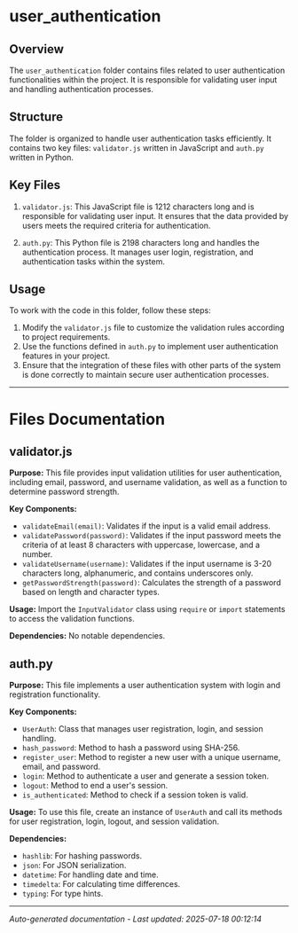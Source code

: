 # user_authentication

## Overview
The `user_authentication` folder contains files related to user authentication functionalities within the project. It is responsible for validating user input and handling authentication processes.

## Structure
The folder is organized to handle user authentication tasks efficiently. It contains two key files: `validator.js` written in JavaScript and `auth.py` written in Python.

## Key Files
1. `validator.js`: This JavaScript file is 1212 characters long and is responsible for validating user input. It ensures that the data provided by users meets the required criteria for authentication.
   
2. `auth.py`: This Python file is 2198 characters long and handles the authentication process. It manages user login, registration, and authentication tasks within the system.

## Usage
To work with the code in this folder, follow these steps:
1. Modify the `validator.js` file to customize the validation rules according to project requirements.
2. Use the functions defined in `auth.py` to implement user authentication features in your project.
3. Ensure that the integration of these files with other parts of the system is done correctly to maintain secure user authentication processes.

---

# Files Documentation

## validator.js

**Purpose:** This file provides input validation utilities for user authentication, including email, password, and username validation, as well as a function to determine password strength.

**Key Components:**
- `validateEmail(email)`: Validates if the input is a valid email address.
- `validatePassword(password)`: Validates if the input password meets the criteria of at least 8 characters with uppercase, lowercase, and a number.
- `validateUsername(username)`: Validates if the input username is 3-20 characters long, alphanumeric, and contains underscores only.
- `getPasswordStrength(password)`: Calculates the strength of a password based on length and character types.

**Usage:** Import the `InputValidator` class using `require` or `import` statements to access the validation functions.

**Dependencies:** No notable dependencies.

## auth.py

**Purpose:** This file implements a user authentication system with login and registration functionality.

**Key Components:**
- `UserAuth`: Class that manages user registration, login, and session handling.
- `hash_password`: Method to hash a password using SHA-256.
- `register_user`: Method to register a new user with a unique username, email, and password.
- `login`: Method to authenticate a user and generate a session token.
- `logout`: Method to end a user's session.
- `is_authenticated`: Method to check if a session token is valid.

**Usage:** To use this file, create an instance of `UserAuth` and call its methods for user registration, login, logout, and session validation.

**Dependencies:** 
- `hashlib`: For hashing passwords.
- `json`: For JSON serialization.
- `datetime`: For handling date and time.
- `timedelta`: For calculating time differences.
- `typing`: For type hints.

---
*Auto-generated documentation - Last updated: 2025-07-18 00:12:14*
